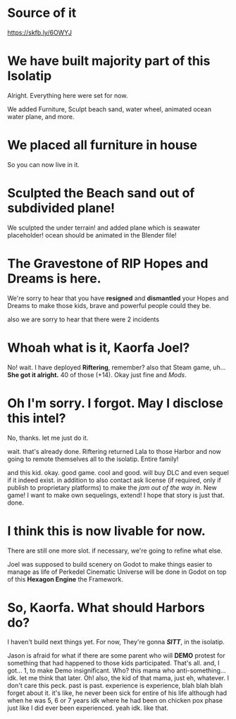 # Source of it
https://skfb.ly/6OWYJ

# We have built majority part of this Isolatip
Alright. Everything here were set for now.

We added Furniture, Sculpt beach sand, water wheel, animated ocean water plane, and more.

# We placed all furniture in house
So you can now live in it.

# Sculpted the Beach sand out of subdivided plane!
We sculpted the under terrain! and added plane which is seawater placeholder! ocean should be animated in the Blender file!

# The Gravestone of RIP Hopes and Dreams is here.
We're sorry to hear that you have **resigned** and **dismantled** your Hopes and Dreams to make those kids, brave and powerful people could they be.

also we are sorry to hear that there were 2 incidents

# Whoah what is it, Kaorfa Joel?
No! wait. I have deployed **Riftering**, remember? also that Steam game, uh... **She got it alright.** 40 of those (+14). Okay just fine and *Mods*.

# Oh I'm sorry. I forgot. May I disclose this intel?
No, thanks. let me just do it.

wait. that's already done. Riftering returned Lala to those Harbor and now going to remote themselves all to the isolatip. Entire family!

and this kid. okay. good game. cool and good. will buy DLC and even sequel if it indeed exist. in addition to also contact ask license (if required, only if publish to proprietary platforms) to make the *jam out of the way in*. New game! I want to make own sequelings, extend! I hope that story is just that. done.
# I think this is now livable for now.
There are still one more slot. if necessary, we're going to refine what else.

Joel was supposed to build scenery on Godot to make things easier to manage as life of Perkedel Cinematic Universe will be done in Godot on top of this **Hexagon Engine** the Framework.
# So, Kaorfa. What should Harbors do?
I haven't build next things yet. For now, They're gonna ***SITT***, in the isolatip.

Jason is afraid for what if there are some parent who will **DEMO** protest for something that had happened to those kids participated. That's all. and, I got... 1, to make Demo insignificant. Who? this mama who anti-something... idk. let me think that later. Oh! also, the kid of that mama, just eh, whatever. I don't care this peck. past is past. experience is experience, blah blah blah forget about it. it's like, he never been sick for entire of his life although had when he was 5, 6 or 7 years idk where he had been on chicken pox phase just like I did ever been experienced. yeah idk. like that.
